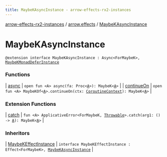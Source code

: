 ```yaml
---
title: MaybeKAsyncInstance - arrow-effects-rx2-instances
---
```


[arrow-effects-rx2-instances](../../index.html) / [arrow.effects](../index.html) / [MaybeKAsyncInstance](./index.html)

# MaybeKAsyncInstance

`@extension interface MaybeKAsyncInstance : Async<ForMaybeK>, `[`MaybeKMonadDeferInstance`](../-maybe-k-monad-defer-instance/index.html)

### Functions

| [async](async.html) | `open fun <A> async(fa: Proc<`[`A`](async.html#A)`>): MaybeK<`[`A`](async.html#A)`>` |
| [continueOn](continue-on.html) | `open fun <A> MaybeKOf<`[`A`](continue-on.html#A)`>.continueOn(ctx: `[`CoroutineContext`](https://kotlinlang.org/api/latest/jvm/stdlib/kotlin.coroutines/-coroutine-context/index.html)`): MaybeK<`[`A`](continue-on.html#A)`>` |

### Extension Functions

| [catch](../../arrow.effects.maybek.applicative-error/arrow.typeclasses.-applicative-error/catch.html) | `fun <A> ApplicativeError<ForMaybeK, `[`Throwable`](https://kotlinlang.org/api/latest/jvm/stdlib/kotlin/-throwable/index.html)`>.catch(arg1: () -> `[`A`](../../arrow.effects.maybek.applicative-error/arrow.typeclasses.-applicative-error/catch.html#A)`): MaybeK<`[`A`](../../arrow.effects.maybek.applicative-error/arrow.typeclasses.-applicative-error/catch.html#A)`>` |

### Inheritors

| [MaybeKEffectInstance](../-maybe-k-effect-instance/index.html) | `interface MaybeKEffectInstance : Effect<ForMaybeK>, `[`MaybeKAsyncInstance`](./index.html) |

